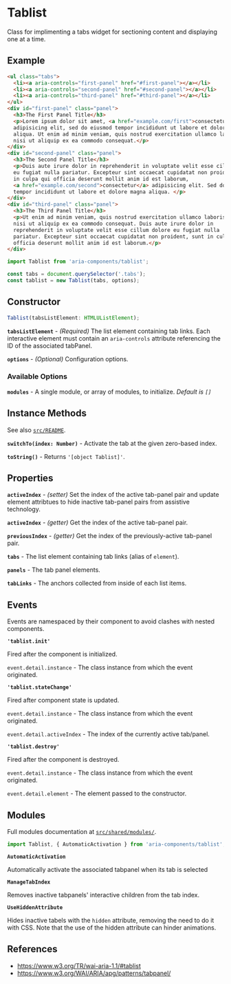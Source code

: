 Tablist
=======

Class for implimenting a tabs widget for sectioning content and displaying one 
at a time.

## Example

```html
<ul class="tabs">
  <li><a aria-controls="first-panel" href="#first-panel"></a></li>
  <li><a aria-controls="second-panel" href="#second-panel"></a></li>
  <li><a aria-controls="third-panel" href="#third-panel"></a></li>
</ul>
<div id="first-panel" class="panel">
  <h3>The First Panel Title</h3>
  <p>Lorem ipsum dolor sit amet, <a href="example.com/first">consectetur</a>
  adipisicing elit, sed do eiusmod tempor incididunt ut labore et dolore magna
  aliqua. Ut enim ad minim veniam, quis nostrud exercitation ullamco laboris
  nisi ut aliquip ex ea commodo consequat.</p>
</div>
<div id="second-panel" class="panel">
  <h3>The Second Panel Title</h3>
  <p>Duis aute irure dolor in reprehenderit in voluptate velit esse cillum dolore 
  eu fugiat nulla pariatur. Excepteur sint occaecat cupidatat non proident, sunt 
  in culpa qui officia deserunt mollit anim id est laborum, 
  <a href="example.com/second">consectetur</a> adipisicing elit. Sed do eiusmod 
  tempor incididunt ut labore et dolore magna aliqua. </p>
</div>
<div id="third-panel" class="panel">
  <h3>The Third Panel Title</h3>
  <p>Ut enim ad minim veniam, quis nostrud exercitation ullamco laboris
  nisi ut aliquip ex ea commodo consequat. Duis aute irure dolor in
  reprehenderit in voluptate velit esse cillum dolore eu fugiat nulla
  pariatur. Excepteur sint occaecat cupidatat non proident, sunt in culpa qui
  officia deserunt mollit anim id est laborum.</p>
</div>
```

```jsx
import Tablist from 'aria-components/tablist';

const tabs = document.querySelector('.tabs');
const tablist = new Tablist(tabs, options);
```

## Constructor

```jsx
Tablist(tabsListElement: HTMLUListElement);
```

**`tabsListElement`** - _(Required)_ The list element containing tab links. Each interactive element must contain an `aria-controls` attribute referencing the ID of the associated tabPanel.

**`options`** - _(Optional)_ Configuration options.

### Available Options

**`modules`** - A single module, or array of modules, to initialize. _Default is `[]`_

## Instance Methods

See also [`src/README`](../).

**`switchTo(index: Number)`** - Activate the tab at the given zero-based index.

**`toString()`** - Returns `'[object Tablist]'`.

## Properties

**`activeIndex`** - _(setter)_ Set the index of the active tab-panel pair and update element attribtues to hide inactive tab-panel pairs from assistive technology.

**`activeIndex`** - _(getter)_ Get the index of the active tab-panel pair.

**`previousIndex`** - _(getter)_ Get the index of the previously-active tab-panel pair.

**`tabs`** - The list element containing tab links (alias of `element`).

**`panels`** - The tab panel elements.

**`tabLinks`** - The anchors collected from inside of each list items.

## Events

Events are namespaced by their component to avoid clashes with nested components.

**`'tablist.init'`**

Fired after the component is initialized.

`event.detail.instance` - The class instance from which the event originated.


**`'tablist.stateChange'`**

Fired after component state is updated.

`event.detail.instance` - The class instance from which the event originated.

`event.detail.activeIndex` - The index of the currently active tab/panel.

**`'tablist.destroy'`**

Fired after the component is destroyed.

`event.detail.instance` - The class instance from which the event originated.

`event.detail.element` - The element passed to the constructor.

## Modules

Full modules documentation at [`src/shared/modules/`](..//shared/modules/).

```jsx
import Tablist, { AutomaticActivation } from 'aria-components/tablist';
```

**`AutomaticActivation`**

Automatically activate the associated tabpanel when its tab is selected

**`ManageTabIndex`**

Removes inactive tabpanels' interactive children from the tab index.

**`UseHiddenAttribute`**

Hides inactive tabels with the `hidden` attribute, removing the need to do it with CSS. Note that the use of the hidden attribute can hinder animations.


## References

- https://www.w3.org/TR/wai-aria-1.1/#tablist
- https://www.w3.org/WAI/ARIA/apg/patterns/tabpanel/
